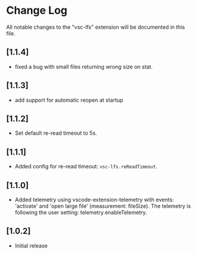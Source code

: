 # Change Log

All notable changes to the "vsc-lfs" extension will be documented in this file.

<!-- Check [Keep a Changelog](http://keepachangelog.com/) for recommendations on how to structure this file. -->

## [1.1.4]
- fixed a bug with small files returning wrong size on stat.

## [1.1.3]
- add support for automatic reopen at startup

## [1.1.2]
- Set default re-read timeout to 5s.

## [1.1.1]
- Added config for re-read timeout: `vsc-lfs.reReadTimeout`.

## [1.1.0]

- Added telemetry using vscode-extension-telemetry with events: 'activate' and 'open large file' (measurement: fileSize). The telemetry is following the user setting: telemetry.enableTelemetry.
## [1.0.2]
- Initial release